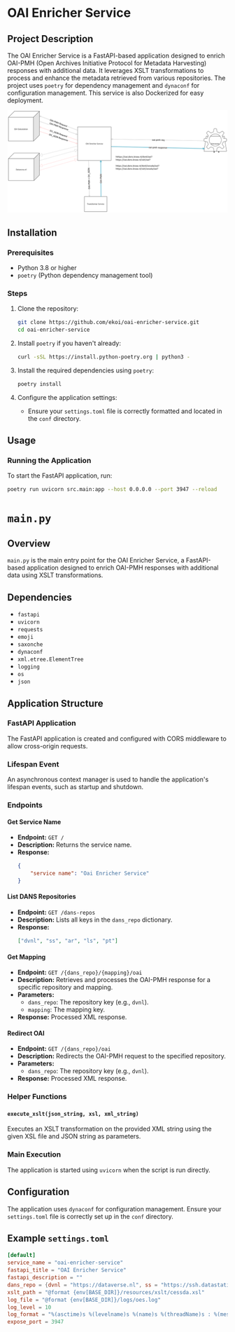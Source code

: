 #  OAI Enricher Service

## Project Description
The OAI Enricher Service is a FastAPI-based application designed to enrich OAI-PMH (Open Archives Initiative Protocol for Metadata Harvesting) responses with additional data. It leverages XSLT transformations to process and enhance the metadata retrieved from various repositories. The project uses `poetry` for dependency management and `dynaconf` for configuration management. This service is also Dockerized for easy deployment.

![Data Flow diagram](./resources/images/oai-enricher-flow.png)

## Installation

### Prerequisites
- Python 3.8 or higher
- `poetry` (Python dependency management tool)

### Steps
1. Clone the repository:
    ```sh
    git clone https://github.com/ekoi/oai-enricher-service.git
    cd oai-enricher-service
    ```

2. Install `poetry` if you haven't already:
    ```sh
    curl -sSL https://install.python-poetry.org | python3 -
    ```

3. Install the required dependencies using `poetry`:
    ```sh
    poetry install
    ```

4. Configure the application settings:
    - Ensure your `settings.toml` file is correctly formatted and located in the `conf` directory.

## Usage

### Running the Application
To start the FastAPI application, run:
```sh
poetry run uvicorn src.main:app --host 0.0.0.0 --port 3947 --reload

```
# `main.py`

## Overview
`main.py` is the main entry point for the OAI Enricher Service, a FastAPI-based application designed to enrich OAI-PMH responses with additional data using XSLT transformations.

## Dependencies
- `fastapi`
- `uvicorn`
- `requests`
- `emoji`
- `saxonche`
- `dynaconf`
- `xml.etree.ElementTree`
- `logging`
- `os`
- `json`

## Application Structure

### FastAPI Application
The FastAPI application is created and configured with CORS middleware to allow cross-origin requests.

### Lifespan Event
An asynchronous context manager is used to handle the application's lifespan events, such as startup and shutdown.

### Endpoints

#### Get Service Name
- **Endpoint:** `GET /`
- **Description:** Returns the service name.
- **Response:**
    ```json
    {
        "service name": "Oai Enricher Service"
    }
    ```

#### List DANS Repositories
- **Endpoint:** `GET /dans-repos`
- **Description:** Lists all keys in the `dans_repo` dictionary.
- **Response:**
    ```json
    ["dvnl", "ss", "ar", "ls", "pt"]
    ```

#### Get Mapping
- **Endpoint:** `GET /{dans_repo}/{mapping}/oai`
- **Description:** Retrieves and processes the OAI-PMH response for a specific repository and mapping.
- **Parameters:**
    - `dans_repo`: The repository key (e.g., `dvnl`).
    - `mapping`: The mapping key.
- **Response:** Processed XML response.

#### Redirect OAI
- **Endpoint:** `GET /{dans_repo}/oai`
- **Description:** Redirects the OAI-PMH request to the specified repository.
- **Parameters:**
    - `dans_repo`: The repository key (e.g., `dvnl`).
- **Response:** Processed XML response.

### Helper Functions

#### `execute_xslt(json_string, xsl, xml_string)`
Executes an XSLT transformation on the provided XML string using the given XSL file and JSON string as parameters.

### Main Execution
The application is started using `uvicorn` when the script is run directly.

## Configuration
The application uses `dynaconf` for configuration management. Ensure your `settings.toml` file is correctly set up in the `conf` directory.

## Example `settings.toml`
```toml
[default]
service_name = "oai-enricher-service"
fastapi_title = "OAI Enricher Service"
fastapi_description = ""
dans_repo = {dvnl = "https://dataverse.nl", ss = "https://ssh.datastations.nl"}
xslt_path = "@format {env[BASE_DIR]}/resources/xslt/cessda.xsl"
log_file = "@format {env[BASE_DIR]}/logs/oes.log"
log_level = 10
log_format = "%(asctime)s %(levelname)s %(name)s %(threadName)s : %(message)s"
expose_port = 3947